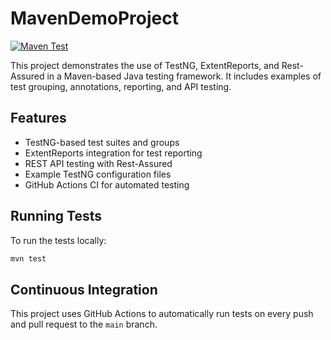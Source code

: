 # MavenDemoProject

[![Maven Test](https://github.com/${{github.repository}}/actions/workflows/maven-test.yml/badge.svg)](https://github.com/${{github.repository}}/actions/workflows/maven-test.yml)

This project demonstrates the use of TestNG, ExtentReports, and Rest-Assured in a Maven-based Java testing framework. It includes examples of test grouping, annotations, reporting, and API testing.

## Features
- TestNG-based test suites and groups
- ExtentReports integration for test reporting
- REST API testing with Rest-Assured
- Example TestNG configuration files
- GitHub Actions CI for automated testing

## Running Tests
To run the tests locally:
```bash
mvn test
```

## Continuous Integration
This project uses GitHub Actions to automatically run tests on every push and pull request to the `main` branch.